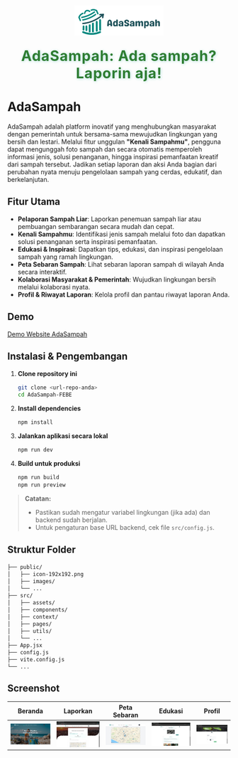 <div align="center">
  <img src="https://github.com/AdaSampah/.github/blob/main/profile/assests/icon.png" alt="Logo AdaSampah" style="width: 40%; margin-bottom: 24px;">

  <h2 style="margin-top: 0; color: #2e7d32; font-size: 2rem; font-weight: bold; text-shadow: 1px 1px 6px #b2dfdb; letter-spacing: 1px;">AdaSampah: Ada sampah? Laporin aja!</h2>
</div>

# AdaSampah

AdaSampah adalah platform inovatif yang menghubungkan masyarakat dengan pemerintah untuk bersama-sama mewujudkan lingkungan yang bersih dan lestari. Melalui fitur unggulan <b>"Kenali Sampahmu"</b>, pengguna dapat mengunggah foto sampah dan secara otomatis memperoleh informasi jenis, solusi penanganan, hingga inspirasi pemanfaatan kreatif dari sampah tersebut. Jadikan setiap laporan dan aksi Anda bagian dari perubahan nyata menuju pengelolaan sampah yang cerdas, edukatif, dan berkelanjutan.

## Fitur Utama

- **Pelaporan Sampah Liar**: Laporkan penemuan sampah liar atau pembuangan sembarangan secara mudah dan cepat.
- **Kenali Sampahmu**: Identifikasi jenis sampah melalui foto dan dapatkan solusi penanganan serta inspirasi pemanfaatan.
- **Edukasi & Inspirasi**: Dapatkan tips, edukasi, dan inspirasi pengelolaan sampah yang ramah lingkungan.
- **Peta Sebaran Sampah**: Lihat sebaran laporan sampah di wilayah Anda secara interaktif.
- **Kolaborasi Masyarakat & Pemerintah**: Wujudkan lingkungan bersih melalui kolaborasi nyata.
- **Profil & Riwayat Laporan**: Kelola profil dan pantau riwayat laporan Anda.

## Demo

<!-- Ganti link di bawah ini dengan link demo/deploy website Anda -->

[Demo Website AdaSampah](#)

## Instalasi & Pengembangan

1. **Clone repository ini**
   ```bash
   git clone <url-repo-anda>
   cd AdaSampah-FEBE
   ```
2. **Install dependencies**
   ```bash
   npm install
   ```
3. **Jalankan aplikasi secara lokal**
   ```bash
   npm run dev
   ```
4. **Build untuk produksi**
   ```bash
   npm run build
   npm run preview
   ```

> **Catatan:**
>
> - Pastikan sudah mengatur variabel lingkungan (jika ada) dan backend sudah berjalan.
> - Untuk pengaturan base URL backend, cek file `src/config.js`.

## Struktur Folder

```
├── public/
│   ├── icon-192x192.png
│   ├── images/
│   └── ...
├── src/
│   ├── assets/
│   ├── components/
│   ├── context/
│   ├── pages/
│   ├── utils/
│   └── ...
├── App.jsx
├── config.js
├── vite.config.js
└── ...
```

## Screenshot

<!-- Ganti/Update link screenshot di bawah ini sesuai tampilan website Anda -->

| Beranda                                     | Laporkan                                  | Peta Sebaran                                     | Edukasi                                           | Profil                                |
| ------------------------------------------- | ----------------------------------------- | ------------------------------------------------ | ------------------------------------------------- | ------------------------------------- |
| ![Beranda](./public/images/screenshot1.png) | ![Laporkan](./public/images/laporkan.png) | ![Peta Sebaran](./public/images/screenshot4.png) | ![Kenali Sampahmu](./public/images/education.png) | ![Profil](./public/images/profil.png) |

